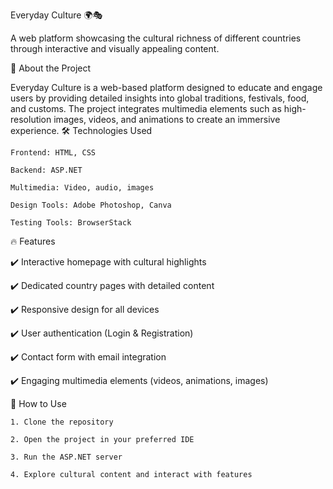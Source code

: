 Everyday Culture 🌍🎭

A web platform showcasing the cultural richness of different countries through interactive and visually appealing content.



📌 About the Project

Everyday Culture is a web-based platform designed to educate and engage users by providing detailed insights into global traditions, festivals, food, and customs. The project integrates multimedia elements such as high-resolution images, videos, and animations to create an immersive experience.
🛠️ Technologies Used

    Frontend: HTML, CSS

    Backend: ASP.NET

    Multimedia: Video, audio, images

    Design Tools: Adobe Photoshop, Canva

    Testing Tools: BrowserStack



🔥 Features

✔️ Interactive homepage with cultural highlights

✔️ Dedicated country pages with detailed content

✔️ Responsive design for all devices

✔️ User authentication (Login & Registration)

✔️ Contact form with email integration

✔️ Engaging multimedia elements (videos, animations, images)



🚀 How to Use

    1. Clone the repository

    2. Open the project in your preferred IDE

    3. Run the ASP.NET server

    4. Explore cultural content and interact with features
